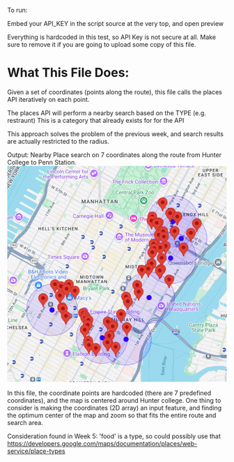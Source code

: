 To run:

Embed your API_KEY in the script source at the very top, and open preview

Everything is hardcoded in this test, so API Key is not secure at all. Make sure to remove it if you are going to upload some copy of this file. 

# What This File Does:

Given a set of coordinates (points along the route), this file calls the places API iteratively on each point. 

The places API will perform a nearby search based on the TYPE (e.g. restraunt) 
This is a category that already exists for for the API

This approach solves the problem of the previous week, and search results are actually restricted to the radius. 

Output: Nearby Place search on 7 coordinates along the route from Hunter College to Penn Station. 
![alt text](image.png)


In this file, the coordinate points are hardcoded (there are 7 predefined coordinates), and the map is centered around Hunter college. One thing to consider is making the coordinates (2D array) an input feature, and finding the optimum center of the map and zoom so that fits the entire route and search area. 


Consideration found in Week 5: 
'food' is a type, so could possibly use that
https://developers.google.com/maps/documentation/places/web-service/place-types


